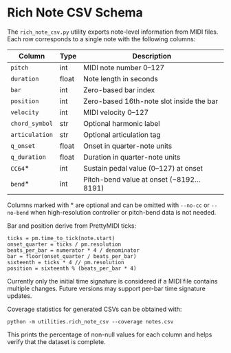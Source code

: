 # Rich Note CSV Schema

The `rich_note_csv.py` utility exports note-level information from MIDI files.
Each row corresponds to a single note with the following columns:

| Column       | Type  | Description |
|--------------|-------|-------------|
| `pitch`      | int   | MIDI note number 0–127 |
| `duration`   | float | Note length in seconds |
| `bar`        | int   | Zero-based bar index |
| `position`   | int   | Zero-based 16th-note slot inside the bar |
| `velocity`   | int   | MIDI velocity 0–127 |
| `chord_symbol` | str | Optional harmonic label |
| `articulation` | str | Optional articulation tag |
| `q_onset`    | float | Onset in quarter-note units |
| `q_duration` | float | Duration in quarter-note units |
| `CC64`*      | int   | Sustain pedal value (0–127) at onset |
| `bend`*      | int   | Pitch-bend value at onset (−8192…8191) |

Columns marked with * are optional and can be omitted with `--no-cc` or
`--no-bend` when high-resolution controller or pitch-bend data is not needed.

Bar and position derive from PrettyMIDI ticks:

```
ticks = pm.time_to_tick(note.start)
onset_quarter = ticks / pm.resolution
beats_per_bar = numerator * 4 / denominator
bar = floor(onset_quarter / beats_per_bar)
sixteenth = ticks * 4 // pm.resolution
position = sixteenth % (beats_per_bar * 4)
```

Currently only the initial time signature is considered if a MIDI file contains
multiple changes. Future versions may support per-bar time signature updates.

Coverage statistics for generated CSVs can be obtained with:

```
python -m utilities.rich_note_csv --coverage notes.csv
```

This prints the percentage of non-null values for each column and helps verify
that the dataset is complete.
